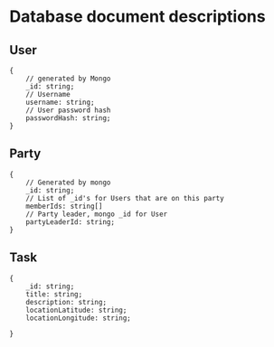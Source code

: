 # Database document descriptions
## User

    {
        // generated by Mongo
        _id: string; 
        // Username
        username: string;
        // User password hash
        passwordHash: string;
    }

## Party

    {
        // Generated by mongo
        _id: string;
        // List of _id's for Users that are on this party
        memberIds: string[]
        // Party leader, mongo _id for User
        partyLeaderId: string;
    }

## Task
    {
        _id: string;
        title: string;
        description: string;
        locationLatitude: string;
        locationLongitude: string;
        
    }